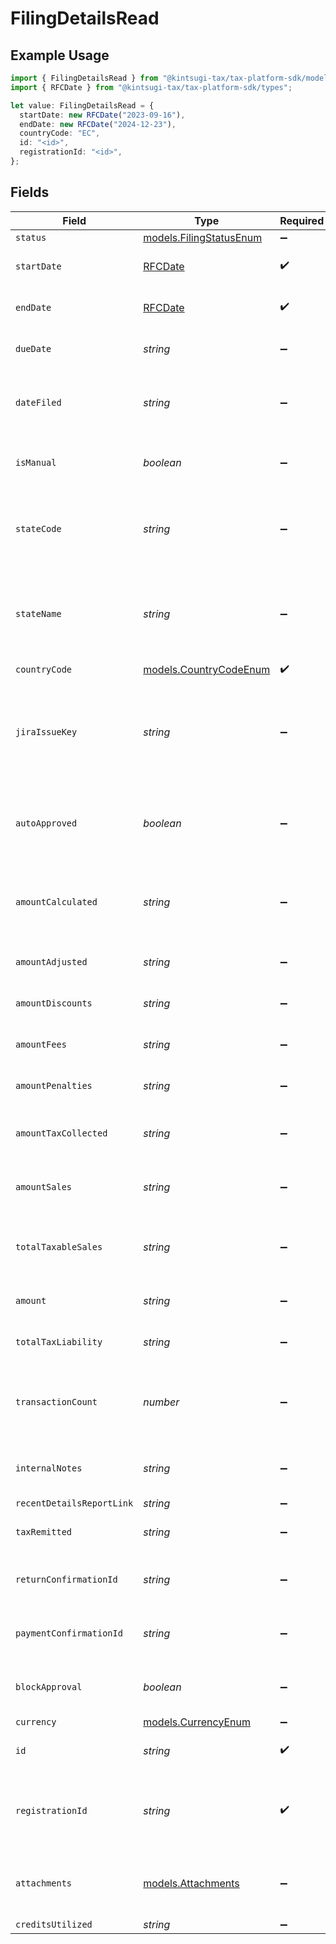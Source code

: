 # FilingDetailsRead

## Example Usage

```typescript
import { FilingDetailsRead } from "@kintsugi-tax/tax-platform-sdk/models";
import { RFCDate } from "@kintsugi-tax/tax-platform-sdk/types";

let value: FilingDetailsRead = {
  startDate: new RFCDate("2023-09-16"),
  endDate: new RFCDate("2024-12-23"),
  countryCode: "EC",
  id: "<id>",
  registrationId: "<id>",
};
```

## Fields

| Field                                                                                     | Type                                                                                      | Required                                                                                  | Description                                                                               |
| ----------------------------------------------------------------------------------------- | ----------------------------------------------------------------------------------------- | ----------------------------------------------------------------------------------------- | ----------------------------------------------------------------------------------------- |
| `status`                                                                                  | [models.FilingStatusEnum](../models/filingstatusenum.md)                                  | :heavy_minus_sign:                                                                        | N/A                                                                                       |
| `startDate`                                                                               | [RFCDate](../types/rfcdate.md)                                                            | :heavy_check_mark:                                                                        | The start date of the filing period.                                                      |
| `endDate`                                                                                 | [RFCDate](../types/rfcdate.md)                                                            | :heavy_check_mark:                                                                        | The end date of the filing period.                                                        |
| `dueDate`                                                                                 | *string*                                                                                  | :heavy_minus_sign:                                                                        | The due date of the filing.                                                               |
| `dateFiled`                                                                               | *string*                                                                                  | :heavy_minus_sign:                                                                        | The date the filing was completed, if applicable.                                         |
| `isManual`                                                                                | *boolean*                                                                                 | :heavy_minus_sign:                                                                        | Indicates if the filing was done manually.                                                |
| `stateCode`                                                                               | *string*                                                                                  | :heavy_minus_sign:                                                                        | The code of the state associated with the filing (e.g., IA, NY).                          |
| `stateName`                                                                               | *string*                                                                                  | :heavy_minus_sign:                                                                        | The name of the state associated with the filing<br/>        (e.g., Iowa, New York).      |
| `countryCode`                                                                             | [models.CountryCodeEnum](../models/countrycodeenum.md)                                    | :heavy_check_mark:                                                                        | N/A                                                                                       |
| `jiraIssueKey`                                                                            | *string*                                                                                  | :heavy_minus_sign:                                                                        | The associated JIRA issue key for tracking the filing,<br/>        if available. Can be null. |
| `autoApproved`                                                                            | *boolean*                                                                                 | :heavy_minus_sign:                                                                        | Indicates if the filing was auto-approved. Defaults to false.                             |
| `amountCalculated`                                                                        | *string*                                                                                  | :heavy_minus_sign:                                                                        | The calculated amount for the filing. Defaults to 0.00.                                   |
| `amountAdjusted`                                                                          | *string*                                                                                  | :heavy_minus_sign:                                                                        | Adjusted amount, if any.                                                                  |
| `amountDiscounts`                                                                         | *string*                                                                                  | :heavy_minus_sign:                                                                        | Discounts applied to the filing.                                                          |
| `amountFees`                                                                              | *string*                                                                                  | :heavy_minus_sign:                                                                        | Discounts applied to the amount.                                                          |
| `amountPenalties`                                                                         | *string*                                                                                  | :heavy_minus_sign:                                                                        | Penalties applied to the filing.                                                          |
| `amountTaxCollected`                                                                      | *string*                                                                                  | :heavy_minus_sign:                                                                        | Total tax collected during the filing period.                                             |
| `amountSales`                                                                             | *string*                                                                                  | :heavy_minus_sign:                                                                        | Total sales amount during the filing period.                                              |
| `totalTaxableSales`                                                                       | *string*                                                                                  | :heavy_minus_sign:                                                                        | Total taxable amount during the filing period.                                            |
| `amount`                                                                                  | *string*                                                                                  | :heavy_minus_sign:                                                                        | Final amount due for the filing.                                                          |
| `totalTaxLiability`                                                                       | *string*                                                                                  | :heavy_minus_sign:                                                                        | Total tax liability for the filing.                                                       |
| `transactionCount`                                                                        | *number*                                                                                  | :heavy_minus_sign:                                                                        | Total number of transactions associated with the filing.                                  |
| `internalNotes`                                                                           | *string*                                                                                  | :heavy_minus_sign:                                                                        | Notes or comments related to the filing.                                                  |
| `recentDetailsReportLink`                                                                 | *string*                                                                                  | :heavy_minus_sign:                                                                        | N/A                                                                                       |
| `taxRemitted`                                                                             | *string*                                                                                  | :heavy_minus_sign:                                                                        | The amount of tax remitted.                                                               |
| `returnConfirmationId`                                                                    | *string*                                                                                  | :heavy_minus_sign:                                                                        | Return confirmation ID, if applicable.                                                    |
| `paymentConfirmationId`                                                                   | *string*                                                                                  | :heavy_minus_sign:                                                                        | Payment confirmation ID, if applicable.                                                   |
| `blockApproval`                                                                           | *boolean*                                                                                 | :heavy_minus_sign:                                                                        | Indicates if the filing can be approved.                                                  |
| `currency`                                                                                | [models.CurrencyEnum](../models/currencyenum.md)                                          | :heavy_minus_sign:                                                                        | N/A                                                                                       |
| `id`                                                                                      | *string*                                                                                  | :heavy_check_mark:                                                                        | Unique identifier for the filing.                                                         |
| `registrationId`                                                                          | *string*                                                                                  | :heavy_check_mark:                                                                        | Identifier for the registration associated with the filing.                               |
| `attachments`                                                                             | [models.Attachments](../models/attachments.md)                                            | :heavy_minus_sign:                                                                        | List of attachments associated with the filing, if any.                                   |
| `creditsUtilized`                                                                         | *string*                                                                                  | :heavy_minus_sign:                                                                        | N/A                                                                                       |